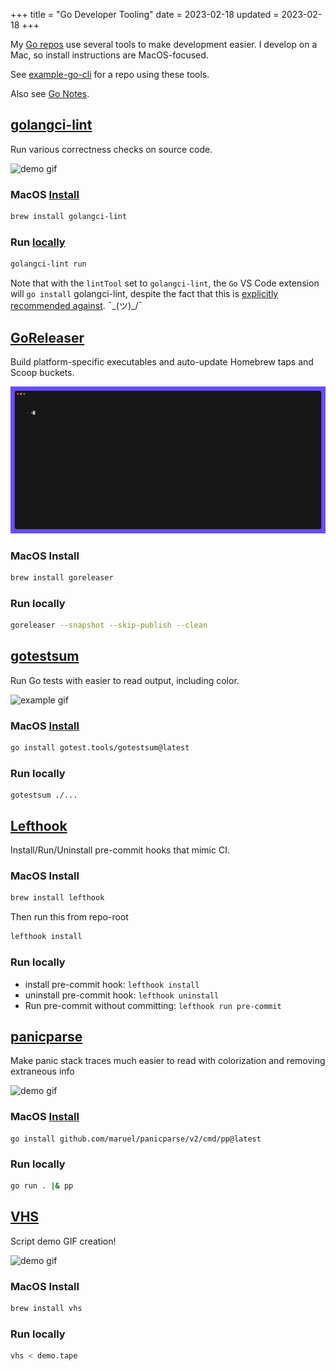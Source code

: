 +++
title = "Go Developer Tooling"
date = 2023-02-18
updated = 2023-02-18
+++

My [Go repos](https://github.com/bbkane/) use several tools to make development
easier. I develop on a Mac, so install instructions are MacOS-focused.

See [example-go-cli](https://github.com/bbkane/example-go-cli) for a repo using these tools.

Also see [Go Notes](@/blog/Go-Notes/index.md).

## [golangci-lint](https://golangci-lint.run/)

Run various correctness checks on source code.

![demo gif](https://golangci-lint.run/demo.svg)

### MacOS [Install](https://golangci-lint.run/usage/install/#macos)

```bash
brew install golangci-lint
```

### Run [locally](https://golangci-lint.run/usage/quick-start/)
```bash
golangci-lint run
```

Note that with the `lintTool` set to `golangci-lint`, the `Go` VS Code extension will `go install` golangci-lint, despite the fact that this is [explicitly recommended against](https://golangci-lint.run/usage/install/#install-from-source). ¯\_(ツ)_/¯

## [GoReleaser](https://goreleaser.com/)

Build platform-specific executables and auto-update Homebrew taps and Scoop buckets.

![demo gif](https://raw.githubusercontent.com/goreleaser/example-simple/main/goreleaser.gif)

### MacOS Install

```bash
brew install goreleaser
```

### Run locally

```bash
goreleaser --snapshot --skip-publish --clean
```

## [gotestsum](https://github.com/gotestyourself/gotestsum)

Run Go tests with easier to read output, including color.

![example gif](https://user-images.githubusercontent.com/442180/182284939-e08a0aa5-4504-4e30-9e88-207ef47f4537.gif)

### MacOS [Install](https://github.com/gotestyourself/gotestsum)

```bash
go install gotest.tools/gotestsum@latest
```

### Run locally

```
gotestsum ./...
```

## [Lefthook](https://github.com/evilmartians/lefthook)

Install/Run/Uninstall pre-commit hooks that mimic CI.

### MacOS Install

```bash
brew install lefthook
```

Then run this from repo-root

```bash
lefthook install
```

### Run locally

- install pre-commit hook: `lefthook install`
- uninstall pre-commit hook: `lefthook uninstall`
- Run pre-commit without committing: `lefthook run pre-commit`

## [panicparse](https://github.com/maruel/panicparse)

Make panic stack traces much easier to read with colorization and removing extraneous info

![demo gif](https://raw.githubusercontent.com/wiki/maruel/panicparse/parse.gif)

### MacOS [Install](https://github.com/maruel/panicparse#installation)

```
go install github.com/maruel/panicparse/v2/cmd/pp@latest
```

### Run locally

```bash
go run . |& pp
```

## [VHS](https://github.com/charmbracelet/vhs)

Script demo GIF creation!

![demo gif](https://camo.githubusercontent.com/1f2b0c758369c054538b7881b5d700739f2c37d2201f60ea26ad9311a7f88487/68747470733a2f2f73747566662e636861726d2e73682f7668732f6578616d706c65732f6e656f66657463685f332e676966)

### MacOS Install

```bash
brew install vhs
```

### Run locally

```bash
vhs < demo.tape
```
